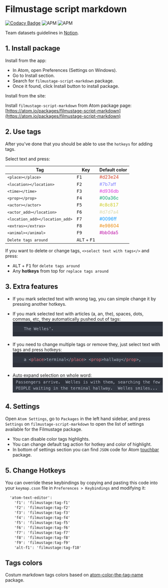 # Filmustage script markdown
[![Codacy Badge](https://api.codacy.com/project/badge/Grade/277c5eb1aa1f497ca2878b697d682242)](https://www.codacy.com/app/filmustage/filmustage_script_markdown?utm_source=github.com&amp;utm_medium=referral&amp;utm_content=filmustage/filmustage_script_markdown&amp;utm_campaign=Badge_Grade)
![APM](https://img.shields.io/apm/v/filmustage-script-markdown.svg)
![APM](https://img.shields.io/apm/l/filmustage-script-markdown.svg)

Team datasets guidelines in [Notion](https://www.notion.so/filmustage/Datasets-Guidelines-5445b5559c8948d59e30b44b531f0dc4).

## 1. Install package
Install from the app:
-   In Atom, open Preferences (Settings on Windows).
-   Go to Install section.
-   Search for `filmustage-script-markdown` package.
-   Once it found, click Install button to install package.

Install from the site:

Install `filmustage-script-markdown` from Atom package page:  
[https://atom.io/packages/filmustage-script-markdown](https://atom.io/packages/filmustage-script-markdown)

## 2. Use tags
After you've done that you should be able to use the `hotkeys` for adding tags.

Select text and press:

|Tag|Key|Default color|
|-|-|-|
|`<place></place>`|<kbd>F1</kbd>|<span style="color:#d23e24">#d23e24</span>|
|`<location></location>`|<kbd>F2</kbd>|<span style="color:#7b7aff">#7b7aff</span>|
|`<time></time>`|<kbd>F3</kbd>|<span style="color:#d936db">#d936db</span>|
|`<prop></prop>`|<kbd>F4</kbd>|<span style="color:#00a36c">#00a36c</span>|
|`<actor></actor>`|<kbd>F5</kbd>|<span style="color:#c8c817">#c8c817</span>|
|`<actor_add></location>`|<kbd>F6</kbd>|<span style="color:#d7d7a4">#d7d7a4</span>|
|`<location_add></location_add>`|<kbd>F7</kbd>|<span style="color:#0096ff">#0096ff</span>|
|`<extras></extras>`|<kbd>F8</kbd>|<span style="color:#e98604">#e98604</span>|
|`<animal></animal>`|<kbd>F9</kbd>|<span style="color:#bb0da5">#bb0da5</span>|
|`Delete tags around`|<kbd>ALT</kbd> + <kbd>F1</kbd>|&nbsp;|

If you want to delete or change tags, `<>select text with tags</>` and press:
-   <kbd>ALT</kbd> + <kbd>F1</kbd> for `delete tags around`
-   Any **hotkeys** from top for `replace tags around`

## 3. Extra features
-   If you mark selected text with wrong tag, you can simple change it by pressing another hotkeys.
-   If you mark selected text with articles (a, an, the), spaces, dots, commas, etc, they automatically pushed out of tags:  
![](img/samples_01.gif)

-   If you need to change multiple tags or remove they, just select text with tags and press hotkeys:  
![](img/samples_02.gif)

-   Auto expand selection on whole word:  
![](img/samples_03.gif)

## 4. Settings
Open `Atom Settings`, go to `Packages` in the left hand sidebar, and press `Settings` on `filmustage-script-markdown` to open the list of settings available for the Filmustage package.

-   You can disable color tags highlights.
-   You can change default tag action for hotkey and color of highlight.
-   In bottom of settings section you can find `JSON` code for Atom [touchbar](https://atom.io/packages/touchbar) package.

## 5. Change Hotkeys
You can override these keybindings by copying and pasting this code into your `keymap.cson` file in `Preferences > Keybindings` and modifying it:
```CSON
  'atom-text-editor':
    'f1': 'filmustage:tag-f1'
    'f2': 'filmustage:tag-f2'
    'f3': 'filmustage:tag-f3'
    'f4': 'filmustage:tag-f4'
    'f5': 'filmustage:tag-f5'
    'f6': 'filmustage:tag-f6'
    'f7': 'filmustage:tag-f7'
    'f8': 'filmustage:tag-f8'
    'f9': 'filmustage:tag-f9'   
    'alt-f1': 'filmustage:tag-f10'
```

## Tags colors
Costum markdown tags colors based on [atom-color-the-tag-name](https://github.com/jzmstrjp/atom-color-the-tag-name) package.
